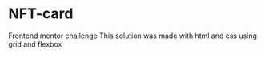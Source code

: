 # NFT-card
Frontend mentor challenge
This solution was made with html and css using grid and flexbox 
